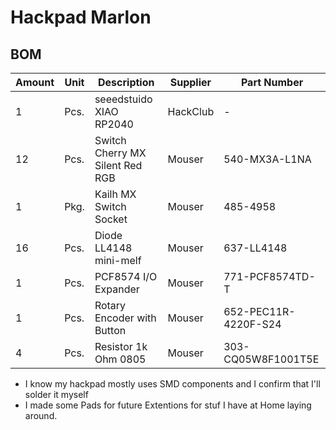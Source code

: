 # Hackpad Marlon

## BOM
| Amount | Unit | Description                     | Supplier | Part Number          |
|--------|------|---------------------------------|----------|----------------------|
| 1      | Pcs. | seeedstuido XIAO RP2040         | HackClub | -                    |
| 12     | Pcs. | Switch Cherry MX Silent Red RGB | Mouser   | 540-MX3A-L1NA        |
| 1      | Pkg. | Kailh MX Switch Socket          | Mouser   | 485-4958             |
| 16     | Pcs. | Diode LL4148 mini-melf          | Mouser   | 637-LL4148           |
| 1      | Pcs. | PCF8574 I/O Expander            | Mouser   | 771-PCF8574TD-T      |
| 1      | Pcs. | Rotary Encoder with Button      | Mouser   | 652-PEC11R-4220F-S24 |
| 4      | Pcs. | Resistor 1k Ohm 0805            | Mouser   | 303-CQ05W8F1001T5E   |

* I know my hackpad mostly uses SMD components and I confirm that I'll solder it myself
* I made some Pads for future Extentions for stuf I have at Home laying around.
